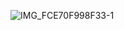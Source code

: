 

![IMG_FCE70F998F33-1](https://github.com/user-attachments/assets/251e0897-231e-478c-85d9-fc183d2843fc)
